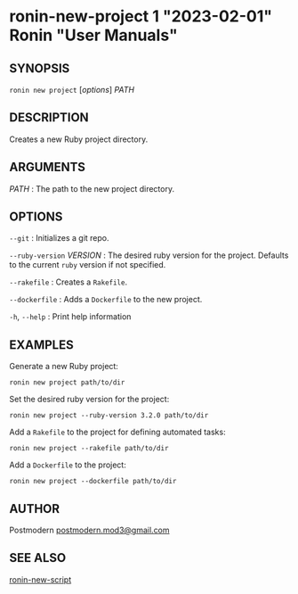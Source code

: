 # ronin-new-project 1 "2023-02-01" Ronin "User Manuals"

## SYNOPSIS

`ronin new project` [*options*] *PATH*

## DESCRIPTION

Creates a new Ruby project directory.

## ARGUMENTS

*PATH*
: The path to the new project directory.

## OPTIONS

`--git`
: Initializes a git repo.

`--ruby-version` *VERSION*
: The desired ruby version for the project. Defaults to the current `ruby`
  version if not specified.

`--rakefile`
: Creates a `Rakefile`.

`--dockerfile`
: Adds a `Dockerfile` to the new project.

`-h`, `--help`
: Print help information

## EXAMPLES

Generate a new Ruby project:

    ronin new project path/to/dir

Set the desired ruby version for the project:

    ronin new project --ruby-version 3.2.0 path/to/dir

Add a `Rakefile` to the project for defining automated tasks:

    ronin new project --rakefile path/to/dir

Add a `Dockerfile` to the project:

    ronin new project --dockerfile path/to/dir

## AUTHOR

Postmodern <postmodern.mod3@gmail.com>

## SEE ALSO

[ronin-new-script](ronin-new-script.1.md)